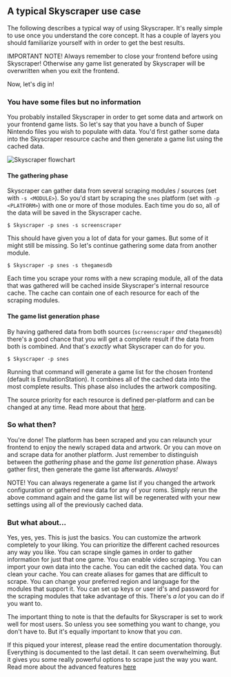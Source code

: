 ## A typical Skyscraper use case
The following describes a typical way of using Skyscraper. It's really simple to use once you understand the core concept. It has a couple of layers you should familiarize yourself with in order to get the best results.

IMPORTANT NOTE! Always remember to close your frontend before using Skyscraper! Otherwise any game list generated by Skyscraper will be overwritten when you exit the frontend.

Now, let's dig in!

### You have some files but no information
You probably installed Skyscraper in order to get some data and artwork on your frontend game lists. So let's say that you have a bunch of Super Nintendo files you wish to populate with data. You'd first gather some data into the Skyscraper resource cache and then generate a game list using the cached data.

![Skyscraper flowchart](https://raw.githubusercontent.com/muldjord/skyscraper/master/docs/skyscraper_overview_chart.png)

#### The gathering phase
Skyscraper can gather data from several scraping modules / sources (set with `-s <MODULE>`). So you'd start by scraping the `snes` platform (set with `-p <PLATFORM>`) with one or more of those modules. Each time you do so, all of the data will be saved in the Skyscraper cache.

```
$ Skyscraper -p snes -s screenscraper
```
This should have given you a lot of data for your games. But some of it might still be missing. So let's continue gathering some data from another module.
```
$ Skyscraper -p snes -s thegamesdb
```
Each time you scrape your roms with a new scraping module, all of the data that was gathered will be cached inside Skyscraper's internal resource cache. The cache can contain one of each resource for each of the scraping modules.

#### The game list generation phase
By having gathered data from both sources (`screenscraper` *and* `thegamesdb`) there's a good chance that you will get a complete result if the data from both is combined. And that's *exactly* what Skyscraper can do for you.
```
$ Skyscraper -p snes
```
Running that command will generate a game list for the chosen frontend (default is EmulationStation). It combines all of the cached data into the most complete results. This phase also includes the artwork compositing.

The source priority for each resource is defined per-platform and can be changed at any time. Read more about that [here](CACHE.md#resource-and-scraping-module-priorities).

### So what then?
You're done! The platform has been scraped and you can relaunch your frontend to enjoy the newly scraped data and artwork. Or you can move on and scrape data for another platform. Just remember to distinguish between the *gathering* phase and the *game list generation* phase. Always gather first, then generate the game list afterwards. *Always!*

NOTE! You can always regenerate a game list if you changed the artwork configuration or gathered new data for any of your roms. Simply rerun the above command again and the game list will be regenerated with your new settings using all of the previously cached data.

### But what about...
Yes, yes, yes. This is just the basics. You can customize the artwork completely to your liking. You can prioritize the different cached resources any way you like. You can scrape single games in order to gather information for just that one game. You can enable video scraping. You can import your own data into the cache. You can edit the cached data. You can clean your cache. You can create aliases for games that are difficult to scrape. You can change your preferred region and language for the modules that support it. You can set up keys or user id's and password for the scraping modules that take advantage of this. There's *a lot* you can do if you want to.

The important thing to note is that the defaults for Skyscraper is set to work well for most users. So unless you see something you want to change, you don't have to. But it's equally important to know that you *can*.

If this piqued your interest, please read the entire documentation thorougly. Everything is documented to the last detail. It can seem overwhelming. But it gives you some really powerful options to scrape just the way you want. Read more about the advanced features [here](https://github.com/muldjord/skyscraper/blob/master/README.md#manual-mode-for-advanced-users)
